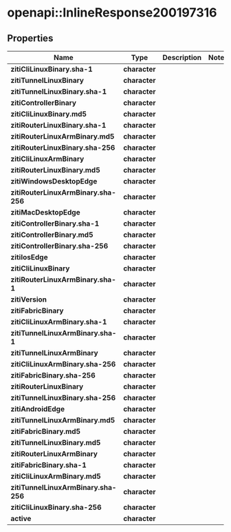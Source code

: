 # openapi::InlineResponse200197316

## Properties
Name | Type | Description | Notes
------------ | ------------- | ------------- | -------------
**zitiCliLinuxBinary.sha-1** | **character** |  | 
**zitiTunnelLinuxBinary** | **character** |  | 
**zitiTunnelLinuxBinary.sha-1** | **character** |  | 
**zitiControllerBinary** | **character** |  | 
**zitiCliLinuxBinary.md5** | **character** |  | 
**zitiRouterLinuxBinary.sha-1** | **character** |  | 
**zitiRouterLinuxArmBinary.md5** | **character** |  | 
**zitiRouterLinuxBinary.sha-256** | **character** |  | 
**zitiCliLinuxArmBinary** | **character** |  | 
**zitiRouterLinuxBinary.md5** | **character** |  | 
**zitiWindowsDesktopEdge** | **character** |  | 
**zitiRouterLinuxArmBinary.sha-256** | **character** |  | 
**zitiMacDesktopEdge** | **character** |  | 
**zitiControllerBinary.sha-1** | **character** |  | 
**zitiControllerBinary.md5** | **character** |  | 
**zitiControllerBinary.sha-256** | **character** |  | 
**zitiIosEdge** | **character** |  | 
**zitiCliLinuxBinary** | **character** |  | 
**zitiRouterLinuxArmBinary.sha-1** | **character** |  | 
**zitiVersion** | **character** |  | 
**zitiFabricBinary** | **character** |  | 
**zitiCliLinuxArmBinary.sha-1** | **character** |  | 
**zitiTunnelLinuxArmBinary.sha-1** | **character** |  | 
**zitiTunnelLinuxArmBinary** | **character** |  | 
**zitiCliLinuxArmBinary.sha-256** | **character** |  | 
**zitiFabricBinary.sha-256** | **character** |  | 
**zitiRouterLinuxBinary** | **character** |  | 
**zitiTunnelLinuxBinary.sha-256** | **character** |  | 
**zitiAndroidEdge** | **character** |  | 
**zitiTunnelLinuxArmBinary.md5** | **character** |  | 
**zitiFabricBinary.md5** | **character** |  | 
**zitiTunnelLinuxBinary.md5** | **character** |  | 
**zitiRouterLinuxArmBinary** | **character** |  | 
**zitiFabricBinary.sha-1** | **character** |  | 
**zitiCliLinuxArmBinary.md5** | **character** |  | 
**zitiTunnelLinuxArmBinary.sha-256** | **character** |  | 
**zitiCliLinuxBinary.sha-256** | **character** |  | 
**active** | **character** |  | 


